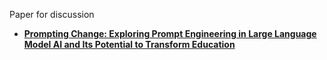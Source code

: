 Paper for discussion
- [**Prompting Change: Exploring Prompt Engineering in Large Language Model AI and Its Potential to Transform Education**](https://link.springer.com/article/10.1007/s11528-023-00896-0)
